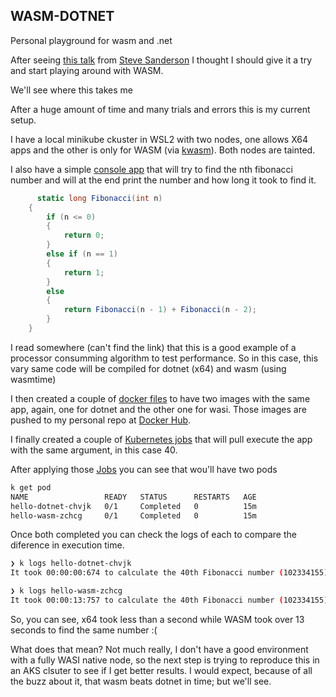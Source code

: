 ## WASM-DOTNET

Personal playground for wasm and .net

After seeing [this talk](https://www.youtube.com/watch?v=PIeYw7kJUIg) from [Steve Sanderson](https://twitter.com/stevensanderson) I thought I should give it a try and start playing around with WASM. 

We'll see where this takes me

After a huge amount of time and many trials and errors this is my current setup.

I have a local minikube ckuster in WSL2 with two nodes, one allows X64 apps and the other is only for WASM (via [kwasm](https://kwasm.sh/)). Both nodes are tainted.

I also have a simple [console app](./src/console/) that will try to find the nth fibonacci number and will at the end print the number and how long it took to find it.

```cs
	  static long Fibonacci(int n)
    {
        if (n <= 0)
        {
            return 0;
        }
        else if (n == 1)
        {
            return 1;
        }
        else
        {
            return Fibonacci(n - 1) + Fibonacci(n - 2);
        }
    }
```

I read somewhere (can't find the link) that this is a good example of a processor consumming algorithm to test performance. So in this case, this vary same code will be compiled for dotnet (x64) and wasm (using wasmtime)

I then created a couple of [docker files](./docker/) to have two images with the same app, again, one for dotnet and the other one for wasi. Those images are pushed to my personal repo at [Docker Hub](https://hub.docker.com/repository/docker/sebagomez/hello-wasm/general).

I finally created a couple of [Kubernetes jobs](https://kubernetes.io/docs/concepts/workloads/controllers/job/) that will pull execute the app with the same argument, in this case 40.

After applying those [Jobs](./k8s/) you can see that wou'll have two pods

```sh
k get pod
NAME                 READY   STATUS      RESTARTS   AGE
hello-dotnet-chvjk   0/1     Completed   0          15m
hello-wasm-zchcg     0/1     Completed   0          15m
```

Once both completed you can check the logs of each to compare the diference in execution time.

```sh
❯ k logs hello-dotnet-chvjk 
It took 00:00:00:674 to calculate the 40th Fibonacci number (102334155) in X64!

❯ k logs hello-wasm-zchcg 
It took 00:00:13:757 to calculate the 40th Fibonacci number (102334155) in Wasm!
```

So, you can see, x64 took less than a second while WASM took over 13 seconds to find the same number :(  

What does that mean? Not much really, I don't have a good environment with a fully WASI native node, so the next step is trying to reproduce this in an AKS clsuter to see if I get better results. I would expect, because of all the buzz about it, that wasm beats dotnet in time; but we'll see.

